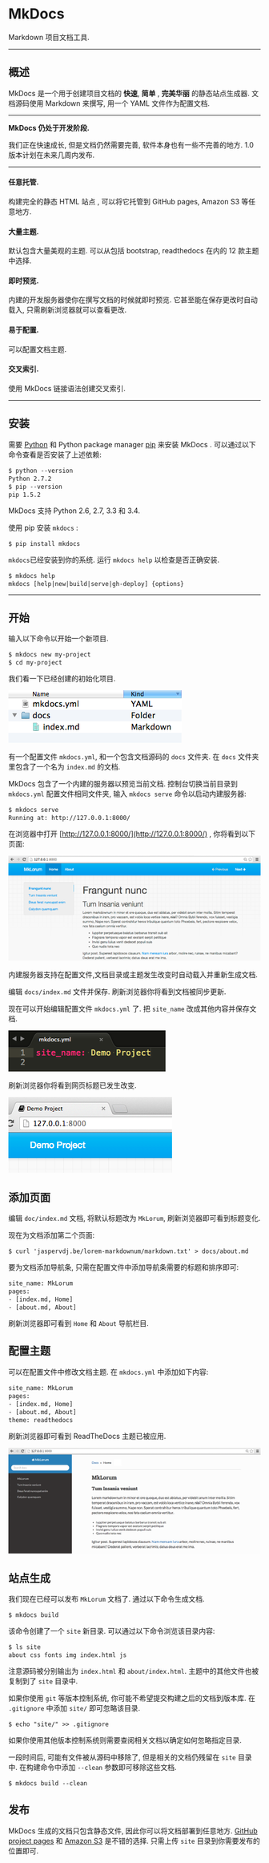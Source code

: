 # MkDocs

Markdown 项目文档工具.

---

## 概述

MkDocs 是一个用于创建项目文档的 **快速**, **简单** , **完美华丽** 的静态站点生成器. 文档源码使用 Markdown 来撰写, 用一个 YAML 文件作为配置文档.

---

**MkDocs 仍处于开发阶段.**

我们正在快速成长, 但是文档仍然需要完善, 软件本身也有一些不完善的地方. 1.0 版本计划在未来几周内发布.

---

#### 任意托管.

构建完全的静态 HTML 站点 , 可以将它托管到 GitHub pages, Amazon S3 等任意地方.

#### 大量主题.

默认包含大量美观的主题. 可以从包括 bootstrap, readthedocs 在内的 12 款主题中选择.

#### 即时预览.

内建的开发服务器使你在撰写文档的时候就即时预览. 它甚至能在保存更改时自动载入, 只需刷新浏览器就可以查看更改.

#### 易于配置.

可以配置文档主题.

#### 交叉索引.

使用 MkDocs 链接语法创建交叉索引.

---

## 安装

需要 [Python][python] 和 Python package manager [pip][pip] 来安装 MkDocs . 可以通过以下命令查看是否安装了上述依赖:

    $ python --version
    Python 2.7.2
    $ pip --version
    pip 1.5.2

MkDocs 支持 Python 2.6, 2.7, 3.3 和 3.4.

使用 pip 安装 `mkdocs` :

    $ pip install mkdocs

`mkdocs`已经安装到你的系统. 运行 `mkdocs help` 以检查是否正确安装.

    $ mkdocs help
    mkdocs [help|new|build|serve|gh-deploy] {options}

---

## 开始

输入以下命令以开始一个新项目.

    $ mkdocs new my-project
    $ cd my-project

我们看一下已经创建的初始化项目.

![The initial MkDocs layout](img/initial-layout.png)

有一个配置文件 `mkdocs.yml`, 和一个包含文档源码的 `docs` 文件夹. 在 `docs` 文件夹里包含了一个名为 `index.md` 的文档.

MkDocs 包含了一个内建的服务器以预览当前文档. 控制台切换当前目录到 `mkdocs.yml` 配置文件相同文件夹, 输入 `mkdocs serve` 命令以启动内建服务器:

    $ mkdocs serve
	Running at: http://127.0.0.1:8000/

在浏览器中打开 [http://127.0.0.1:8000/](http://127.0.0.1:8000/) , 你将看到以下页面:

![The MkDocs live server](img/screenshot.png)

内建服务器支持在配置文件,文档目录或主题发生改变时自动载入并重新生成文档.

编辑 `docs/index.md` 文件并保存. 刷新浏览器你将看到文档被同步更新.

现在可以开始编辑配置文件 `mkdocs.yml` 了.  把 `site_name` 改成其他内容并保存文档.

![Editing the config file](img/initial-config.png)

刷新浏览器你将看到网页标题已发生改变.

![The site_name setting](img/site-name.png)

## 添加页面

编辑 `doc/index.md` 文档, 将默认标题改为 `MkLorum`, 刷新浏览器即可看到标题变化.

现在为文档添加第二个页面:

    $ curl 'jaspervdj.be/lorem-markdownum/markdown.txt' > docs/about.md

要为文档添加导航条, 只需在配置文件中添加导航条需要的标题和排序即可:

    site_name: MkLorum
    pages:
    - [index.md, Home]
    - [about.md, About]

刷新浏览器即可看到 `Home` 和 `About` 导航栏目.

## 配置主题

可以在配置文件中修改文档主题. 在 `mkdocs.yml` 中添加如下内容:

    site_name: MkLorum
    pages:
    - [index.md, Home]
    - [about.md, About]
    theme: readthedocs

刷新浏览器即可看到 ReadTheDocs 主题已被应用.

![Screenshot](img/readthedocs.png)

## 站点生成

我们现在已经可以发布 `MkLorum` 文档了. 通过以下命令生成文档.

    $ mkdocs build

该命令创建了一个 `site` 新目录. 可以通过以下命令浏览该目录内容:

    $ ls site
    about css fonts img index.html js

注意源码被分别输出为 `index.html` 和 `about/index.html`.  主题中的其他文件也被复制到了 `site` 目录中.

如果你使用 `git` 等版本控制系统, 你可能不希望提交构建之后的文档到版本库.  在 `.gitignore` 中添加 `site/` 即可忽略该目录.

    $ echo "site/" >> .gitignore

如果你使用其他版本控制系统则需要查阅相关文档以确定如何忽略指定目录.

一段时间后, 可能有文件被从源码中移除了, 但是相关的文档仍残留在 `site` 目录中. 在构建命令中添加 `--clean` 参数即可移除这些文档.

    $ mkdocs build --clean

## 发布

MkDocs 生成的文档只包含静态文件, 因此你可以将文档部署到任意地方. [GitHub project pages](https://help.github.com/articles/creating-project-pages-manually) 和 [Amazon S3](http://docs.aws.amazon.com/AmazonS3/latest/dev/WebsiteHosting.html) 是不错的选择. 只需上传 `site` 目录到你需要发布的位置即可.

[python]: https://www.python.org/
[pip]: http://pip.readthedocs.org/en/latest/installing.html
